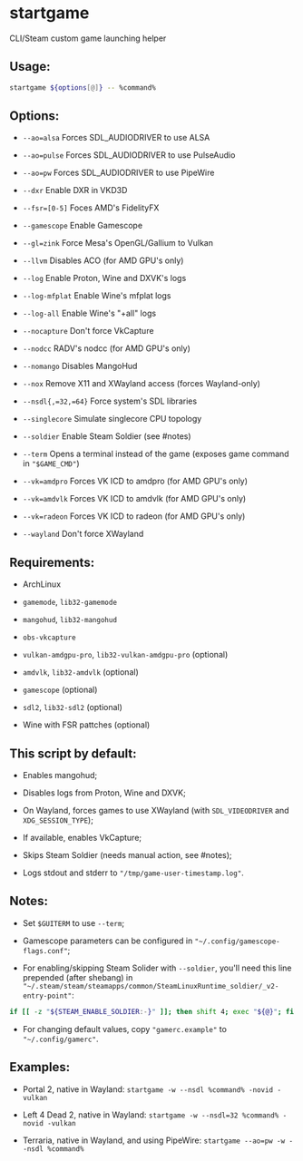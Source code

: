 # startgame

CLI/Steam custom game launching helper

## Usage:

```sh
startgame ${options[@]} -- %command%
```

## Options:

- `--ao=alsa`
  Forces SDL_AUDIODRIVER to use ALSA

- `--ao=pulse`
  Forces SDL_AUDIODRIVER to use PulseAudio

- `--ao=pw`
  Forces SDL_AUDIODRIVER to use PipeWire

- `--dxr`
  Enable DXR in VKD3D

- `--fsr=[0-5]`
  Foces AMD's FidelityFX

- `--gamescope`
  Enable Gamescope

- `--gl=zink`
  Force Mesa's OpenGL/Gallium to Vulkan

- `--llvm`
  Disables ACO (for AMD GPU's only)

- `--log`
  Enable Proton, Wine and DXVK's logs

- `--log-mfplat`
  Enable Wine's mfplat logs

- `--log-all`
  Enable Wine's "+all" logs

- `--nocapture`
  Don't force VkCapture

- `--nodcc`
  RADV's nodcc (for AMD GPU's only)

- `--nomango`
  Disables MangoHud

- `--nox`
  Remove X11 and XWayland access (forces Wayland-only)

- `--nsdl{,=32,=64}`
  Force system's SDL libraries

- `--singlecore`
  Simulate singlecore CPU topology

- `--soldier`
  Enable Steam Soldier (see #notes)

- `--term`
  Opens a terminal instead of the game (exposes game command in `"$GAME_CMD"`)

- `--vk=amdpro`
  Forces VK ICD to amdpro (for AMD GPU's only)

- `--vk=amdvlk`
  Forces VK ICD to amdvlk (for AMD GPU's only)

- `--vk=radeon`
  Forces VK ICD to radeon (for AMD GPU's only)

- `--wayland`
  Don't force XWayland

## Requirements:

- ArchLinux

- `gamemode`, `lib32-gamemode`

- `mangohud`, `lib32-mangohud`

- `obs-vkcapture`

- `vulkan-amdgpu-pro`, `lib32-vulkan-amdgpu-pro` (optional)

- `amdvlk`, `lib32-amdvlk` (optional)

- `gamescope` (optional)

- `sdl2`, `lib32-sdl2` (optional)

- Wine with FSR pattches (optional)

## This script by default:

- Enables mangohud;

- Disables logs from Proton, Wine and DXVK;

- On Wayland, forces games to use XWayland (with `SDL_VIDEODRIVER` and `XDG_SESSION_TYPE`);

- If available, enables VkCapture;

- Skips Steam Soldier (needs manual action, see #notes);

- Logs stdout and stderr to `"/tmp/game-user-timestamp.log"`.

## Notes:

- Set `$GUITERM` to use `--term`;

- Gamescope parameters can be configured in `"~/.config/gamescope-flags.conf"`;

- For enabling/skipping Steam Solider with `--soldier`, you'll need this line prepended (after shebang) in `"~/.steam/steam/steamapps/common/SteamLinuxRuntime_soldier/_v2-entry-point"`:

```sh
if [[ -z "${STEAM_ENABLE_SOLDIER:-}" ]]; then shift 4; exec "${@}"; fi
```

- For changing default values, copy `"gamerc.example"` to `"~/.config/gamerc"`.

## Examples:

- Portal 2, native in Wayland: `startgame -w --nsdl %command% -novid -vulkan`

- Left 4 Dead 2, native in Wayland: `startgame -w --nsdl=32 %command% -novid -vulkan`

- Terraria, native in Wayland, and using PipeWire: `startgame --ao=pw -w --nsdl %command%`

